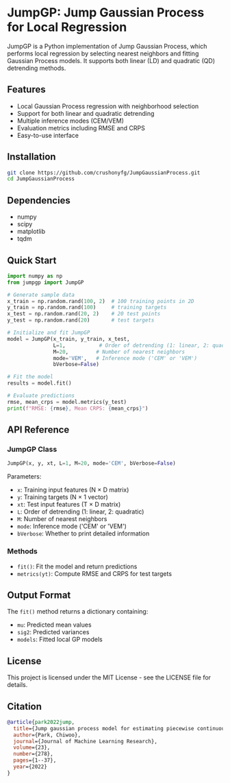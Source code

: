 # JumpGP: Jump Gaussian Process for Local Regression

JumpGP is a Python implementation of Jump Gaussian Process, which performs local regression by selecting nearest neighbors and fitting Gaussian Process models. It supports both linear (LD) and quadratic (QD) detrending methods.

## Features

- Local Gaussian Process regression with neighborhood selection
- Support for both linear and quadratic detrending
- Multiple inference modes (CEM/VEM)
- Evaluation metrics including RMSE and CRPS
- Easy-to-use interface

## Installation

```bash
git clone https://github.com/crushonyfg/JumpGaussianProcess.git
cd JumpGaussianProcess
```

## Dependencies

- numpy
- scipy
- matplotlib
- tqdm

## Quick Start

```python
import numpy as np
from jumpgp import JumpGP

# Generate sample data
x_train = np.random.rand(100, 2)  # 100 training points in 2D
y_train = np.random.rand(100)     # training targets
x_test = np.random.rand(20, 2)    # 20 test points
y_test = np.random.rand(20)       # test targets

# Initialize and fit JumpGP
model = JumpGP(x_train, y_train, x_test, 
               L=1,           # Order of detrending (1: linear, 2: quadratic)
               M=20,         # Number of nearest neighbors
               mode='VEM',   # Inference mode ('CEM' or 'VEM')
               bVerbose=False)

# Fit the model
results = model.fit()

# Evaluate predictions
rmse, mean_crps = model.metrics(y_test)
print(f"RMSE: {rmse}, Mean CRPS: {mean_crps}")
```

## API Reference

### JumpGP Class

```python
JumpGP(x, y, xt, L=1, M=20, mode='CEM', bVerbose=False)
```

Parameters:
- `x`: Training input features (N × D matrix)
- `y`: Training targets (N × 1 vector)
- `xt`: Test input features (T × D matrix)
- `L`: Order of detrending (1: linear, 2: quadratic)
- `M`: Number of nearest neighbors
- `mode`: Inference mode ('CEM' or 'VEM')
- `bVerbose`: Whether to print detailed information

### Methods

- `fit()`: Fit the model and return predictions
- `metrics(yt)`: Compute RMSE and CRPS for test targets

## Output Format

The `fit()` method returns a dictionary containing:
- `mu`: Predicted mean values
- `sig2`: Predicted variances
- `models`: Fitted local GP models

## License

This project is licensed under the MIT License - see the LICENSE file for details.

## Citation

```bibtex
@article{park2022jump,
  title={Jump gaussian process model for estimating piecewise continuous regression functions},
  author={Park, Chiwoo},
  journal={Journal of Machine Learning Research},
  volume={23},
  number={278},
  pages={1--37},
  year={2022}
}
```
